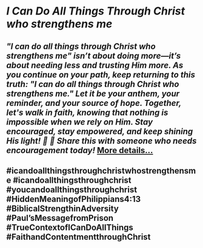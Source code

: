 # *I Can Do All Things Through Christ who strengthens me*
## *"I can do all things through Christ who strengthens me" isn’t about doing more—it’s about needing less and trusting Him more. As you continue on your path, keep returning to this truth: "I can do all things through Christ who strengthens me." Let it be your anthem, your reminder, and your source of hope. Together, let's walk in faith, knowing that nothing is impossible when we rely on Him. Stay encouraged, stay empowered, and keep shining His light! 🌟 🙏 Share this with someone who needs encouragement today!* [More details…](https://spiritualkhazaana.com/web-stories/i-can-do-all-things-through-christ/)
## #icandoallthingsthroughchristwhostrengthensme #icandoallthingsthroughchrist #youcandoallthingsthroughchrist #HiddenMeaningofPhilippians4:13 #BiblicalStrengthinAdversity #Paul’sMessagefromPrison #TrueContextofICanDoAllThings #FaithandContentmentthroughChrist
